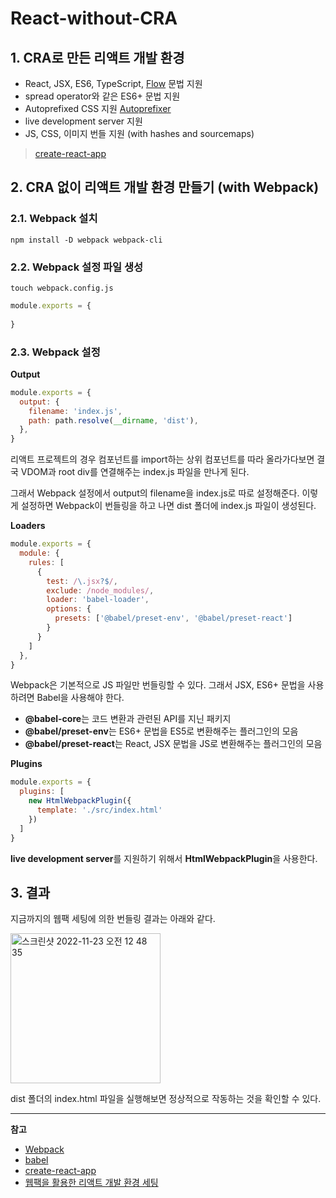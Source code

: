 # React-without-CRA
## 1. CRA로 만든 리액트 개발 환경
- React, JSX, ES6, TypeScript, [Flow](https://flow.org/) 문법 지원
- spread operator와 같은 ES6+ 문법 지원
- Autoprefixed CSS 지원 [Autoprefixer](https://www.npmjs.com/package/autoprefixer)
- live development server 지원
- JS, CSS, 이미지 번들 지원 (with hashes and sourcemaps)
> [create-react-app](https://github.com/facebook/create-react-app)

## 2. CRA 없이 리액트 개발 환경 만들기 (with Webpack)
### 2.1. Webpack 설치
`npm install -D webpack webpack-cli`
### 2.2. Webpack 설정 파일 생성
`touch webpack.config.js`
```javascript
module.exports = {
  
}
```
### 2.3. Webpack 설정
**Output**
```javascript
module.exports = {
  output: {
    filename: 'index.js',
    path: path.resolve(__dirname, 'dist'),
  },
}
```
리액트 프로젝트의 경우 컴포넌트를 import하는 상위 컴포넌트를 따라 올라가다보면 결국 VDOM과 root div를 연결해주는 index.js 파일을 만나게 된다. 

그래서 Webpack 설정에서 output의 filename을 index.js로 따로 설정해준다. 이렇게 설정하면 Webpack이 번들링을 하고 나면 dist 폴더에 index.js 파일이 생성된다.

**Loaders**
```javascript
module.exports = {
  module: {
    rules: [
      {
        test: /\.jsx?$/,
        exclude: /node_modules/,
        loader: 'babel-loader',
        options: {
          presets: ['@babel/preset-env', '@babel/preset-react']
        }
      }
    ]
  },
}
```
Webpack은 기본적으로 JS 파일만 번들링할 수 있다. 그래서 JSX, ES6+ 문법을 사용하려면 Babel을 사용해야 한다. 
- **@babel-core**는 코드 변환과 관련된 API를 지닌 패키지
- **@babel/preset-env**는 ES6+ 문법을 ES5로 변환해주는 플러그인의 모음
- **@babel/preset-react**는 React, JSX 문법을 JS로 변환해주는 플러그인의 모음

**Plugins**
```javascript
module.exports = {
  plugins: [
    new HtmlWebpackPlugin({
      template: './src/index.html'
    })
  ]
}
```
**live development server**를 지원하기 위해서 **HtmlWebpackPlugin**을 사용한다.
## 3. 결과
지금까지의 웹팩 세팅에 의한 번들링 결과는 아래와 같다.

<img width="240" alt="스크린샷 2022-11-23 오전 12 48 35" src="https://user-images.githubusercontent.com/62709718/203359489-324fcd34-5760-4ea1-b893-540246862a61.png">

dist 폴더의 index.html 파일을 실행해보면 정상적으로 작동하는 것을 확인할 수 있다.

---
**참고**
- [Webpack](https://webpack.js.org/)
- [babel](https://babeljs.io/)
- [create-react-app](https://github.com/facebook/create-react-app)
- [웹팩을 활용한 리액트 개발 환경 세팅](https://dinn.github.io/web/webpack-01/)
